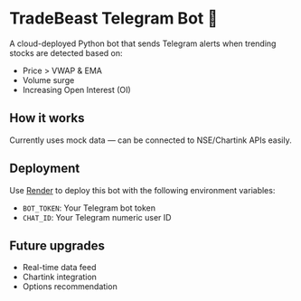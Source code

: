 # TradeBeast Telegram Bot 🚀

A cloud-deployed Python bot that sends Telegram alerts when trending stocks are detected based on:
- Price > VWAP & EMA
- Volume surge
- Increasing Open Interest (OI)

## How it works
Currently uses mock data — can be connected to NSE/Chartink APIs easily.

## Deployment
Use [Render](https://render.com) to deploy this bot with the following environment variables:

- `BOT_TOKEN`: Your Telegram bot token
- `CHAT_ID`: Your Telegram numeric user ID

## Future upgrades
- Real-time data feed
- Chartink integration
- Options recommendation
